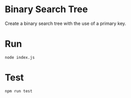 # Binary Search Tree

Create a binary search tree with the use of a primary key.

# Run

`node index.js`

# Test

`npm run test`
